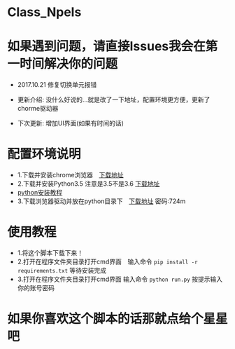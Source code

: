 # Class_Npels
# 如果遇到问题，请直接Issues我会在第一时间解决你的问题
* 2017.10.21 修复切换单元报错

* 更新介绍: 没什么好说的...就是改了一下地址，配置环境更方便，更新了chorme驱动器

* 下次更新: 增加UI界面(如果有时间的话)



# 配置环境说明
 * 1.下载并安装chrome浏览器　[下载地址](https://www.baidu.com/link?url=sg4lbg0821-C5ne6IMw2EeIagAtjs4eABtVdm4DWeRsV4SHiBmEnt3vpIMHA-6HukHH_Qsrws_Kt2kELcrrCsbW3IwMYdGI56ql5vUK--aS&wd=&eqid=e3c3fe44000013190000000259df61ae)
 * 2.下载并安装Python3.5 注意是3.5不是3.6 [下载地址](https://www.python.org/ftp/python/3.5.4/python-3.5.4-amd64.exe)
 * [python安装教程](https://jingyan.baidu.com/article/e73e26c0bad76224acb6a766.html)
 * 3.下载浏览器驱动并放在python目录下　[下载地址](https://pan.baidu.com/s/1o7Gusf4) 密码:724m

# 使用教程
* 1.将这个脚本下载下来！
* 2.打开在程序文件夹目录打开cmd界面　输入命令 `pip install -r requirements.txt` 等待安装完成
* 3.打开在程序文件夹目录打开cmd界面 输入命令 `python run.py` 按提示输入你的账号密码

# 如果你喜欢这个脚本的话那就点给个星星吧
